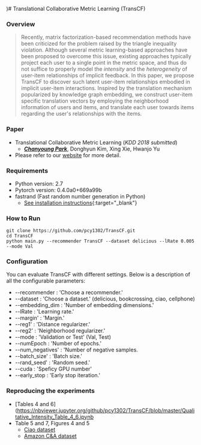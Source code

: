 )# Translational Collaborative Metric Learning (TransCF)

### Overview
> Recently, matrix factorization-based recommendation methods have been criticized for the problem raised by the triangle inequality violation. Although several metric learning-based approaches have been proposed to overcome this issue, existing approaches typically project each user to a single point in the metric space, and thus do not suffice to properly model the *intensity* and the *heterogeneity* of user-item relationships of implicit feedback. In this paper, we propose TransCF to discover such latent user-item relationships embodied in implicit user-item interactions. Inspired by the translation mechanism popularized by knowledge graph embedding, we construct user-item specific translation vectors by employing the neighborhood information of users and items, and translate each user towards items regarding the user's relationships with the items.

### Paper
- Translational Collaborative Metric Learning (*KDD 2018 submitted*)
  - [_**Chanyoung Park**_](http://di.postech.ac.kr/~pcy1302), Donghyun Kim, Xing Xie, Hwanjo Yu
- Please refer to our [website](http://di.postech.ac.kr/TransCF) for more detail.

### Requirements

- Python version: 2.7
- Pytorch version: 0.4.0a0+669a99b
- fastrand (Fast random number generation in Python)
  - [See installation instructions](https://github.com/pcy1302/fastrand){:target="_blank"}
  

### How to Run

```
git clone https://github.com/pcy1302/TransCF.git
cd TransCF
python main.py --recommender TransCF --dataset delicious --lRate 0.005 --mode Val
```

### Configuration
You can evaluate TransCF with different settings. Below is a description of all the configurable parameters:

- --recommender : 'Choose a recommender.'
- --dataset : 'Choose a dataset.' (delicious, bookcrossing, ciao, cellphone)
- --embedding_dim : 'Number of embedding dimensions.'
- --lRate :  'Learning rate.'
- --margin' : 'Margin.'
- --reg1' : 'Distance regularizer.'
- --reg2' : 'Neighborhood regularizer.'
- --mode : 'Validation or Test'	(Val, Test)
- --numEpoch : 'Number of epochs.'
- --num_negatives' : 'Number of negative samples.
- --batch_size' : 'Batch size.'
- --rand_seed' : 'Random seed.'
- --cuda : 'Speficy GPU number'
- --early_stop : 'Early stop iteration.'


### Reproducing the experiments
- [Tables 4 and 6](https://nbviewer.jupyter.org/github/pcy1302/TransCF/blob/master/Qualitative_Intensity_Table_4_6.ipynb
- Table 5 and 7, Figures 4 and 5
  - [Ciao dataset](https://github.com/pcy1302/TransCF/blob/master/Qualitative_Ciao.ipynb)
  - [Amazon C&A dataset](https://github.com/pcy1302/TransCF/blob/master/Qualitative_Amazon.ipynb)

